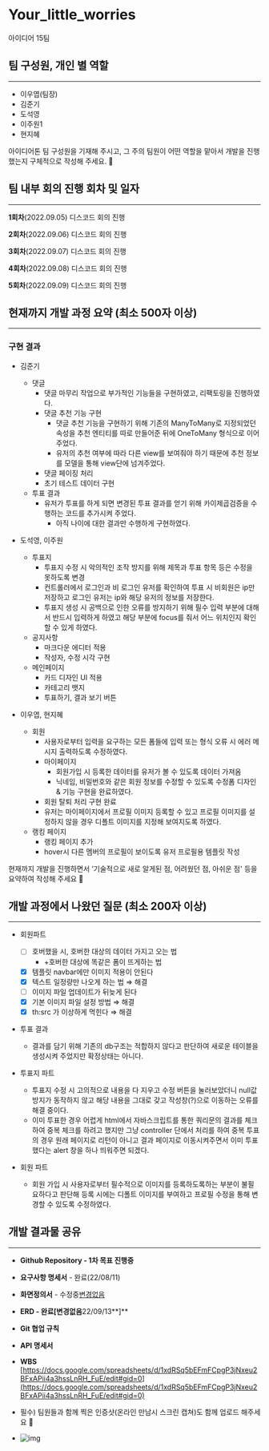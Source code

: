 # Your_little_worries
아이디어 15팀

## 팀 구성원, 개인 별 역할

---
- 이우엽(팀장)
- 김준기
- 도석영
- 이주원1
- 현지혜

아이디어톤 팀 구성원을 기재해 주시고, 그 주의 팀원이 어떤 역할을 맡아서 개발을 진행했는지 구체적으로 작성해 주세요. 🙂

## 팀 내부 회의 진행 회차 및 일자

---
**1회차**(2022.09.05) 디스코드 회의 진행

**2회차**(2022.09.06) 디스코드 회의 진행

**3회차**(2022.09.07) 디스코드 회의 진행

**4회차**(2022.09.08) 디스코드 회의 진행

**5회차**(2022.09.09) 디스코드 회의 진행


## 현재까지 개발 과정 요약 (최소 500자 이상)

---
### 구현 결과

- 김준기
    - 댓글
        - 댓글 마무리 작업으로 부가적인 기능들을 구현하였고, 리팩토링을 진행하였다.
        - 댓글 추천 기능 구현
            - 댓글 추천 기능을 구현하기 위해 기존의 ManyToMany로 지정되었던 속성을 추천 엔티티를 따로 만들어준 뒤에 OneToMany 형식으로 이어주었다.
            - 유저의 추천 여부에 따라 다른 view를 보여줘야 하기 때문에 추천 정보를 모델을 통해 view단에 넘겨주었다.
        - 댓글 페이징 처리
        - 초기 테스트 데이터 구현
    - 투표 결과
        - 유저가 투표를 하게 되면 변경된 투표 결과를 얻기 위해 카이제곱검증을 수행하는 코드를 추가시켜 주었다.
            - 아직 나이에 대한 결과만 수행하게 구현하였다.
- 도석영, 이주원
    - 투표지
        - 투표지 수정 시 악의적인 조작 방지를 위해 제목과 투표 항목 등은 수정을 못하도록 변경
        - 컨트롤러에서 로그인과 비 로그인 유저를 확인하여 투표 시 비회원은 ip만 저장하고 
        로그인 유저는 ip와 해당 유저의 정보를 저장한다.
        - 투표지 생성 시 공백으로 인한 오류를 방지하기 위해 필수 입력 부분에 대해서 반드시 입력하게 하였고 해당 부분에 focus를 줘서 어느 위치인지 확인할 수 있게 하였다.
    - 공지사항
        - 마크다운 에디터 적용
        - 작성자, 수정 시각 구현
    - 메인페이지
        - 카드 디자인 UI 적용
        - 카테고리 뱃지
        - 투표하기, 결과 보기 버튼
        
- 이우엽, 현지혜
    - 회원
        - 사용자로부터 입력을 요구하는 모든 폼들에 입력 또는 형식 오류 시 에러 메시지 출력하도록 수정하였다.
        - 마이페이지
            - 회원가입 시 등록한 데이터를 유저가 볼 수 있도록 데이터 가져옴
            - 닉네임, 비밀번호와 같은 회원 정보를 수정할 수 있도록 수정폼 디자인 & 기능 구현을 완료하였다.
        - 회원 탈퇴 처리 구현 완료
        - 유저는 마이페이지에서 프로필 이미지 등록할 수 있고 프로필 이미지를 설정하지 않을 경우 디폴트 이미지를 지정해 보여지도록 하였다.
    - 랭킹 페이지
        - 랭킹 페이지 추가
        - hover시 다른 멤버의 프로필이 보이도록 유저 프로필용 템플릿 작성

현재까지 개발을 진행하면서 ‘기술적으로 새로 알게된 점, 어려웠던 점, 아쉬운 점' 등을 요약하여 작성해 주세요 🙂

## 개발 과정에서 나왔던 질문 (최소 200자 이상)

---
- 회원파트
    - [ ]  호버했을 시, 호버한 대상의 데이터 가지고 오는 법
        - +호버한 대상에 똑같은 폼이 뜨게하는 법
    - [x]  템플릿 navbar에만 이미지 적용이 안된다
    - [x]  텍스트 일정량만 나오게 하는 법 ⇒ 해결
    - [ ]  이미지 파일 업데이트가 뒤늦게 된다
    - [x]  기본 이미지 파일 설정 방법 ⇒ 해결
    - [x]  th:src 가 이상하게 먹힌다 ⇒ 해결
    
- 투표 결과
    - 결과를 담기 위해 기존의 db구조는 적합하지 않다고 판단하여 새로운 테이블을 생성시켜 주었지만 확정상태는 아니다.
    
- 투표지 파트
    - 투표지 수정 시 고의적으로 내용을 다 지우고 수정 버튼을 눌러보았더니 null값 방지가 동작하지 않고 해당 내용을 그대로 갖고 작성창(?)으로 이동하는 오류를 해결 중이다.
    - 이미 투표한 경우 어렵게 html에서 자바스크립트를 통한 쿼리문의 결과를 체크하여 중복 체크를 하려고 했지만 그냥 controller 단에서 처리를 하여 중복 투표의 경우 원래 페이지로 리턴이 아니고 결과 페이지로 이동시켜주면서 이미 투표했다는 alert 창을 하나 띄워주면 되겠다.
    
- 회원 파트
    - 회원 가입 시 사용자로부터 필수적으로 이미지를 등록하도록하는 부분이 불필요하다고 판단해 등록 시에는 디폴트 이미지를 부여하고 프로필 수정을 통해 변경할 수 있도록 수정하였다.

## 개발 결과물 공유

---
- **Github Repository - 1차 목표 진행중**
    
    [](https://github.com/likelion-backendschool/Your_little_worries)
    
- **요구사항 명세서** - 완료(22/08/11)
- **화면정의서** - 수정중[변경없음](22/08/05)
- **ERD - 완료[변경없음**22/09/13**]**
- **Git 협업 규칙**
- **API 명세서**
- **WBS** [https://docs.google.com/spreadsheets/d/1xdRSq5bEFmFCpgP3jNxeu2BFxAPii4a3hssLnRH_FuE/edit#gid=0](https://docs.google.com/spreadsheets/d/1xdRSq5bEFmFCpgP3jNxeu2BFxAPii4a3hssLnRH_FuE/edit#gid=0)
- 필수) 팀원들과 함께 찍은 인증샷(온라인 만남시 스크린 캡쳐)도 함께 업로드 해주세요 🙂
- ![img](https://user-images.githubusercontent.com/100131148/187163253-84d7f6af-1f91-434a-a921-5f36a580fa7c.png)
